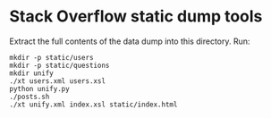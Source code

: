 Stack Overflow static dump tools
================================

Extract the full contents of the data dump into this directory.
Run:

    mkdir -p static/users
    mkdir -p static/questions
    mkdir unify
    ./xt users.xml users.xsl
    python unify.py
    ./posts.sh
    ./xt unify.xml index.xsl static/index.html
